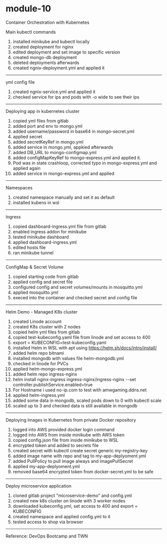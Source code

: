 # module-10
Container Orchestration with Kubernetes


Main kubectl commands

1. installed minikube and kubectl locally
2. created deployment for nginx
3. edited deployment and set image to specific version
4. created mongo-db deployment
5. deleted deployments afterwards
6. created ngnix-deployment.yml and applied it

--------------------------------------------------

yml config file
1. created ngnix-service.yml and applied it
2. checked service for ips and pods with -o wide to see their ips

--------------------------------------------------

Deploying app in kubernetes cluster
1. copied yml files from gitlab
2. added port and env to mongo.yml
3. added username/password in base64 in mongo-secret.yml
4. applied secret
5. added secretKeyRef in mongo.yml
6. added service in mongo.yml, appkied afterwards
7. added DB_URL to mongo-configmap.yml
8. added configMapKeyRef to mongo-express.yml and applied it.
9. Pod was in state crashloop, corrected typo in mongo-express.yml and applied again
10. added service in mongo-express.yml and applied 

--------------------------------------------------

Namespaces
1. created namespace manually and set it as default
2. installed kubens in wsl

--------------------------------------------------

Ingress
1. copied dashboard-ingress.yml file from gitlab
2. enabled ingress addon for minikube
3. tested minikube dashboard
4. applied dashboard-ingress.yml
5. edited hosts file
6. ran minikube tunnel

--------------------------------------------------

ConfigMap & Secret Volume
1. copied starting code from gitlab
2. applied config and secret file
3. configured config and secret volumes/mounts in mosquitto.yml
4. applied mosquitto.yml
5. execed into the container and checked secret and config file

--------------------------------------------------

Helm Demo - Managed K8s cluster
1. created Linode account
2. created K8s cluster with 2 nodes
3. copied helm yml files from gitlab
4. copied test-kubeconfig.yaml file from linode and set access to 400
5. export = KUBECONFIG=test-kubeconfig.yaml
6. installed Helm in WSL with apt using https://helm.sh/docs/intro/install/
7. added helm repo bitnami
8. installed mongodb with values file helm-mongodb.yml
9. checked in linode for PVCs
10. applied helm-mongo-express.yml
11. added helm repo ingress-nginx
12. helm install nginx-ingress ingress-nginx/ingress-nginx --set controller.publishService.enabled=true
13. For Hostname i used no-ip.com to test with amwgaming.ddns.net
14. applied helm-ingress.yml
15. added some data in mongodb, scaled pods down to 0 with kubectl scale
16. scaled up to 3 and checked data is still available in mongodb

--------------------------------------------------

Deploying Images in Kubernetes from private Docker repository
1. logged into AWS provided docker login command
2. logged into AWS from inside minikube with AWS token
3. copied config.json file from inside minikube to WSL
4. encrypted token and added to secrets file
5. created secret with kubectl create secret generic my-registry-key
6. added image name with repo and tag to my-app-deplyoment.yml
7. added PullPolicy to pull image always and imagePullSecret
8. applied my-app-deplyoment.yml
9. removed base64 encrypted token from docker-secret.yml to be safe

--------------------------------------------------

Deploy microservice application
1. cloned gitlab project "microservice-demo" and config.yml
2. created new k8s cluster on linode with 3 worker nodes
3. downloaded kubeconfig.yml, set access to 400 and export = KUBECONFIG
4. created namespace and applied config.yml to it
5. tested access to shop via browser

--------------------------------------------------

Reference: DevOps Bootcamp and TWN